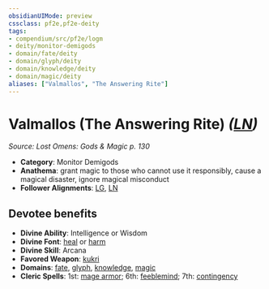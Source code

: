 ```yaml
---
obsidianUIMode: preview
cssclass: pf2e,pf2e-deity
tags:
- compendium/src/pf2e/logm
- deity/monitor-demigods
- domain/fate/deity
- domain/glyph/deity
- domain/knowledge/deity
- domain/magic/deity
aliases: ["Valmallos", "The Answering Rite"]
---
```

# Valmallos (The Answering Rite) *([LN](rules/traits/ln-b1.md "Lawful Neutral Alignment Trait"))*  
*Source: Lost Omens: Gods & Magic p. 130*  

- **Category**: Monitor Demigods
- **Anathema**: grant magic to those who cannot use it responsibly, cause a magical disaster, ignore magical misconduct
- **Follower Alignments**: [LG](rules/traits/lg-b1.md "Lawful Good Alignment Trait"), [LN](rules/traits/ln-b1.md "Lawful Neutral Alignment Trait")

## Devotee benefits

- **Divine Ability**: Intelligence or Wisdom
- **Divine Font**: [heal](compendium/spells/heal.md) or [harm](compendium/spells/harm.md)
- **Divine Skill**: Arcana
- **Favored Weapon**: [kukri](compendium/equipment/items/kukri.md)
- **Domains**: [fate](compendium/setting/domains.md#Fate), [glyph](compendium/setting/domains.md#Glyph), [knowledge](compendium/setting/domains.md#Knowledge), [magic](compendium/setting/domains.md#Magic)
- **Cleric Spells**: 1st: [mage armor](compendium/spells/mage-armor.md); 6th: [feeblemind](compendium/spells/feeblemind.md); 7th: [contingency](compendium/spells/contingency.md)